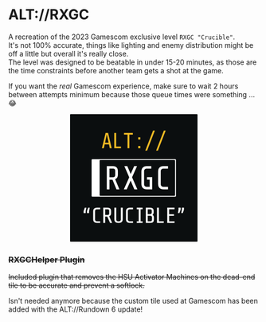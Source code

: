 # ALT://RXGC

A recreation of the 2023 Gamescom exclusive level `RXGC "Crucible"`.  
It's not 100% accurate, things like lighting and enemy distribution might be off a little but overall it's really close.  
The level was designed to be beatable in under 15-20 minutes, as those are the time constraints before another team gets a shot at the game.

If you want the *real* Gamescom experience, make sure to wait 2 hours between attempts minimum because those queue times were something ... 😂

<p align="center">
  <img src="https://github.com/AuriRex/GTFO_ALT_RXGC/blob/main/icon.png?raw=true" alt="Icon"/>
</p>

### ~~RXGCHelper Plugin~~

~~Included plugin that removes the HSU Activator Machines on the dead-end tile to be accurate and prevent a softlock.~~

Isn't needed anymore because the custom tile used at Gamescom has been added with the ALT://Rundown 6 update!
